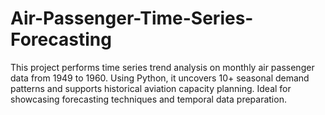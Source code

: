 # Air-Passenger-Time-Series-Forecasting
This project performs time series trend analysis on monthly air passenger data from 1949 to 1960. Using Python, it uncovers 10+ seasonal demand patterns and supports historical aviation capacity planning. Ideal for showcasing forecasting techniques and temporal data preparation.
